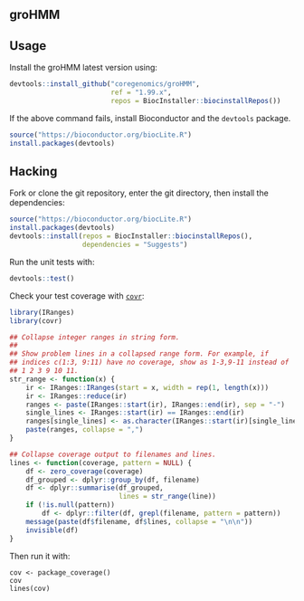 ## groHMM

## Usage

Install the groHMM latest version using:

``` R
devtools::install_github("coregenomics/groHMM",
                         ref = "1.99.x",
                         repos = BiocInstaller::biocinstallRepos())
```

If the above command fails, install Bioconductor and the `devtools` package.

``` R
source("https://bioconductor.org/biocLite.R")
install.packages(devtools)
```

## Hacking

Fork or clone the git repository,
enter the git directory,
then install the dependencies:

``` R
source("https://bioconductor.org/biocLite.R")
install.packages(devtools)
devtools::install(repos = BiocInstaller::biocinstallRepos(),
                  dependencies = "Suggests")
```

Run the unit tests with:

``` R
devtools::test()
```

Check your test coverage with [`covr`](https://github.com/jimhester/covr):

``` R
library(IRanges)
library(covr)

## Collapse integer ranges in string form.
## 
## Show problem lines in a collapsed range form. For example, if
## indices c(1:3, 9:11) have no coverage, show as 1-3,9-11 instead of
## 1 2 3 9 10 11.
str_range <- function(x) {
	ir <- IRanges::IRanges(start = x, width = rep(1, length(x)))
	ir <- IRanges::reduce(ir)
	ranges <- paste(IRanges::start(ir), IRanges::end(ir), sep = "-")
	single_lines <- IRanges::start(ir) == IRanges::end(ir)
	ranges[single_lines] <- as.character(IRanges::start(ir)[single_lines])
	paste(ranges, collapse = ",")
}

## Collapse coverage output to filenames and lines.
lines <- function(coverage, pattern = NULL) {
	df <- zero_coverage(coverage)
	df_grouped <- dplyr::group_by(df, filename)
	df <- dplyr::summarise(df_grouped,
                           lines = str_range(line))
	if (!is.null(pattern))
	    df <- dplyr::filter(df, grepl(filename, pattern = pattern))
    message(paste(df$filename, df$lines, collapse = "\n\n"))
	invisible(df)
}
```

Then run it with:

```
cov <- package_coverage()
cov
lines(cov)
```
